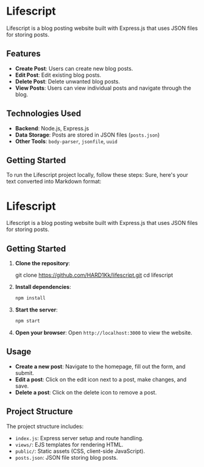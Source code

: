 
# Lifescript

Lifescript is a blog posting website built with Express.js that uses JSON files for storing posts.

## Features

- **Create Post**: Users can create new blog posts.
- **Edit Post**: Edit existing blog posts.
- **Delete Post**: Delete unwanted blog posts.
- **View Posts**: Users can view individual posts and navigate through the blog.

## Technologies Used

- **Backend**: Node.js, Express.js
- **Data Storage**: Posts are stored in JSON files (`posts.json`)
- **Other Tools**: `body-parser`, `jsonfile`, `uuid`

## Getting Started

To run the Lifescript project locally, follow these steps:
Sure, here's your text converted into Markdown format:


# Lifescript

Lifescript is a blog posting website built with Express.js that uses JSON files for storing posts.

## Getting Started

1. **Clone the repository**:
  
   git clone https://github.com/HARD1Kk/lifescript.git
   cd lifescript


2.  **Install dependencies**:
    
    ```sh
    npm install
    ```
    
3.  **Start the server**:
    
    ```sh
    npm start
    ```
    
4.  **Open your browser**: Open `http://localhost:3000` to view the website.
    

## Usage


*   **Create a new post**: Navigate to the homepage, fill out the form, and submit.
*   **Edit a post**: Click on the edit icon next to a post, make changes, and save.
*   **Delete a post**: Click on the delete icon to remove a post.

## Project Structure


The project structure includes:

*   `index.js`: Express server setup and route handling.
*   `views/`: EJS templates for rendering HTML.
*   `public/`: Static assets (CSS, client-side JavaScript).
*   `posts.json`: JSON file storing blog posts.


